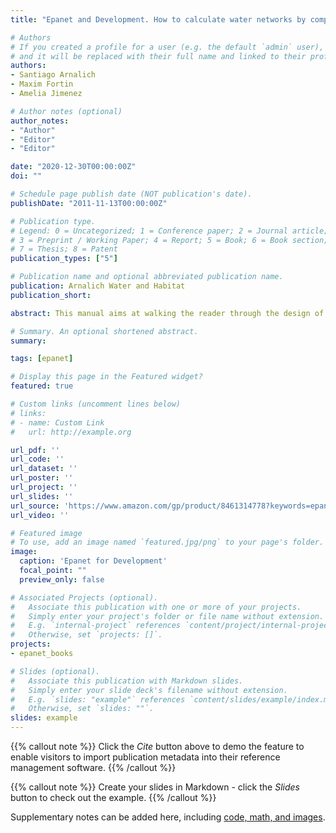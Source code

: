 ```yaml
---
title: "Epanet and Development. How to calculate water networks by computer"

# Authors
# If you created a profile for a user (e.g. the default `admin` user), write the username (folder name) here
# and it will be replaced with their full name and linked to their profile.
authors:
- Santiago Arnalich
- Maxim Fortin
- Amelia Jimenez

# Author notes (optional)
author_notes:
- "Author"
- "Editor"
- "Editor"

date: "2020-12-30T00:00:00Z"
doi: ""

# Schedule page publish date (NOT publication's date).
publishDate: "2011-11-13T00:00:00Z"

# Publication type.
# Legend: 0 = Uncategorized; 1 = Conference paper; 2 = Journal article;
# 3 = Preprint / Working Paper; 4 = Report; 5 = Book; 6 = Book section;
# 7 = Thesis; 8 = Patent
publication_types: ["5"]

# Publication name and optional abbreviated publication name.
publication: Arnalich Water and Habitat
publication_short:

abstract: This manual aims at walking the reader through the design of a water supply network in a Development context by explaining in a simple manner how to build and analyze a computer model of a water network with Epanet. Epanet is a free and widely used software from the U.S Environmental Protection Agency that models the hydraulic and water quality behavior of water distribution piping systems

# Summary. An optional shortened abstract.
summary:

tags: [epanet]

# Display this page in the Featured widget?
featured: true

# Custom links (uncomment lines below)
# links:
# - name: Custom Link
#   url: http://example.org

url_pdf: ''
url_code: ''
url_dataset: ''
url_poster: ''
url_project: ''
url_slides: ''
url_source: 'https://www.amazon.com/gp/product/8461314778?keywords=epanet&qid=1445116699&ref_=sr_1_1&sr=8-1'
url_video: ''

# Featured image
# To use, add an image named `featured.jpg/png` to your page's folder.
image:
  caption: 'Epanet for Development'
  focal_point: ""
  preview_only: false

# Associated Projects (optional).
#   Associate this publication with one or more of your projects.
#   Simply enter your project's folder or file name without extension.
#   E.g. `internal-project` references `content/project/internal-project/index.md`.
#   Otherwise, set `projects: []`.
projects:
- epanet_books

# Slides (optional).
#   Associate this publication with Markdown slides.
#   Simply enter your slide deck's filename without extension.
#   E.g. `slides: "example"` references `content/slides/example/index.md`.
#   Otherwise, set `slides: ""`.
slides: example
---
```


{{% callout note %}}
Click the *Cite* button above to demo the feature to enable visitors to import publication metadata into their reference management software.
{{% /callout %}}

{{% callout note %}}
Create your slides in Markdown - click the *Slides* button to check out the example.
{{% /callout %}}

Supplementary notes can be added here, including [code, math, and images](https://wowchemy.com/docs/writing-markdown-latex/).
